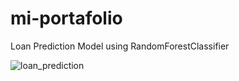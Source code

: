 # mi-portafolio
Loan Prediction Model using RandomForestClassifier

![loan_prediction](https://github.com/aleambia/mi-portafolio/assets/164660240/a4a528fd-8484-4240-baac-c5729f695b05)
